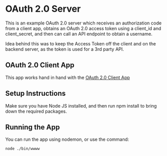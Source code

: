 # OAuth 2.0 Server

This is an example OAuth 2.0 server which receives an authorization code from a client app, obtains an OAuth 2.0 access token using a client_id and client_secret, and then can call an API endpoint to obtain a username. 

Idea behind this was to keep the Access Token off the client and on the backend server, as the token is used for a 3rd party API.  

## OAuth 2.0 Client App
This app works hand in hand with the [OAuth 2.0 Client App](https://github.com/beauchompers/nodejs-oauth-client)

## Setup Instructions

Make sure you have Node JS installed, and then run npm install to bring down the required packages.

## Running the App

You can run the app using nodemon, or use the command:

```
node ./bin/wwww
```


